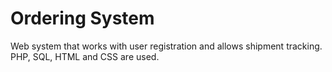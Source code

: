 # Ordering System

Web system that works with user registration and allows shipment tracking. PHP, SQL, HTML and CSS are used.
